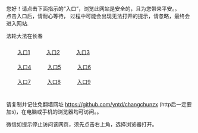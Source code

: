 您好！请点击下面指示的“入口”，浏览此网站是安全的，且为您带来平安。。 <br/>
点击入口后，请耐心等待， 过程中可能会出现无法打开的提示，请忽略，最终会进入网站. </br>

法轮大法在长春<br/>
<div style="padding:10px"><a style="margin:20px" target="_blank" href="https://d3k2tm29ucend8.cloudfront.net/2Qpsp?vqehz" id="ccLink1" rel="nofollow">入口1</a> <a target="_blank" style="margin:20px" href="https://d2q1hvieefkh7s.cloudfront.net/2Qpsp?hgpbex" id="ccLink2" rel="nofollow">入口2</a> <a style="margin:20px" target="_blank" href="https://d3uq6f8riak0at.cloudfront.net/2Qpsp?xgvmhhu" id="ccLink3" rel="nofollow">入口3</a></div>

<div style="padding:10px" ><a style="margin:20px" target="_blank" href="https://d3k2tm29ucend8.cloudfront.net/2Qpsp?vqehz" id="ccLink4" rel="nofollow">入口4</a> <a style="margin:20px" href="https://d2q1hvieefkh7s.cloudfront.net/2Qpsp?hgpbex" target="_blank" id="ccLink5" rel="nofollow">入口5</a> <a style="margin:20px" href="https://d3uq6f8riak0at.cloudfront.net/2Qpsp?xgvmhhu" target="_blank" id="ccLink6" rel="nofollow">入口6</a></div>

<div style="padding:10px"><a style="margin:20px" target="_blank" href="https://d3k2tm29ucend8.cloudfront.net/2Qpsp?vqehz" id="ccLink7" rel="nofollow">入口7</a> <a style="margin:20px" href="https://d2q1hvieefkh7s.cloudfront.net/2Qpsp?hgpbex" target="_blank" id="ccLink8" rel="nofollow">入口8</a> <a style="margin:20px" target="_blank" href="https://d3uq6f8riak0at.cloudfront.net/2Qpsp?xgvmhhu" id="ccLink9" rel="nofollow">入口9</a></div>

<br/>



请复制并记住免翻墙网址 https://github.com/yntd/changchunzx (http后一定要加s)，在电脑或手机的浏览器均可访问。。<br/>

微信如提示停止访问该网页，须先点击右上角，选择浏览器打开。
